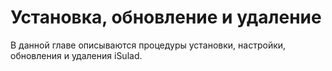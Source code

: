 # Установка, обновление и удаление

В данной главе описываются процедуры установки, настройки, обновления и удаления iSulad.